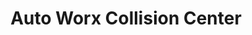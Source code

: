 ---
title: "Auto Worx Collision Center"
url: /los-angeles/auto-worx-collision-center/
shop: Autowerkstatt
---